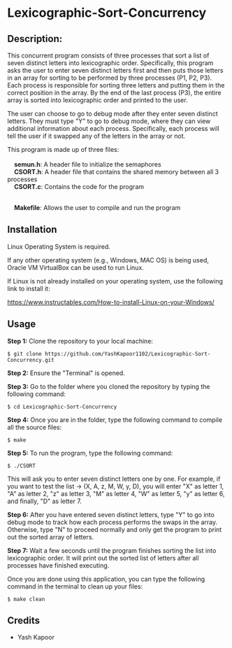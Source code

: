 # Lexicographic-Sort-Concurrency

## Description:
This concurrent program consists of three processes that sort a list of seven distinct letters into lexicographic order. Specifically, this program asks the user to enter seven distinct letters first and then puts those letters in an array for sorting to be performed by three processes (P1, P2, P3). Each process is responsible for sorting three letters and putting them in the correct position in the array. By the end of the last process (P3), the entire array is sorted into lexicographic order and printed to the user. 

The user can choose to go to debug mode after they enter seven distinct letters. They must type "Y" to go to debug mode, where they can view additional information about each process. Specifically, each process will tell the user if it swapped any of the letters in the array or not. 

This program is made up of three files:<br><br>
&nbsp;&nbsp;&nbsp;&nbsp;**semun.h**:		A header file to initialize the semaphores<br>
&nbsp;&nbsp;&nbsp;&nbsp;**CSORT.h**:		A header file that contains the shared memory between all 3 processes<br>
&nbsp;&nbsp;&nbsp;&nbsp;**CSORT.c**:	 	Contains the code for the program<br><br>

&nbsp;&nbsp;&nbsp;&nbsp;**Makefile**:	Allows the user to compile and run the program


## Installation

Linux Operating System is required. 


If any other operating system (e.g., Windows, MAC OS) is being used, Oracle VM VirtualBox can be used to run Linux.


If Linux is not already installed on your operating system, use the following link to install it:

https://www.instructables.com/How-to-install-Linux-on-your-Windows/


## Usage

**Step 1:** Clone the repository to your local machine:
```
$ git clone https://github.com/YashKapoor1102/Lexicographic-Sort-Concurrency.git
```

**Step 2:** Ensure the "Terminal" is opened.

**Step 3:** Go to the folder where you cloned the repository by typing the following command:
```
$ cd Lexicographic-Sort-Concurrency
```

**Step 4:** Once you are in the folder, type the following command to compile all the source files:

	$ make

**Step 5:** To run the program, type the following command:

	$ ./CSORT

This will ask you to enter seven distinct letters one by one. For example, if you want to 
test the list -> (X, A, z, M, W, y, D), you will enter "X" as letter 1, "A" as letter 2, 
"z" as letter 3, "M" as letter 4, "W" as letter 5, "y" as letter 6, and finally, "D" as 
letter 7. 

**Step 6:** After you have entered seven distinct letters, type "Y" to go into debug mode to track how each process performs the swaps in the array. Otherwise, type "N" to proceed normally and 
	only get the program to print out the sorted array of letters.

**Step 7:** Wait a few seconds until the program finishes sorting the list into lexicographic order.
	It will print out the sorted list of letters after all processes have finished executing. 


Once you are done using this application, you can type the following command in the terminal to clean up your files:
```
$ make clean
```


## Credits
- Yash Kapoor

	
